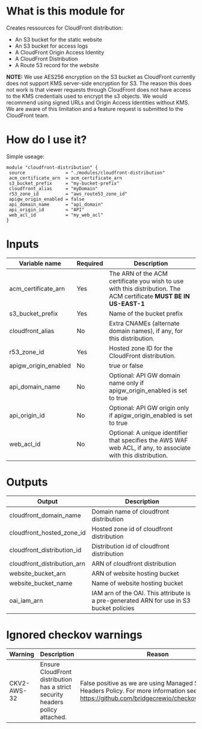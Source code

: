 # What is this module for
Creates ressources for CloudFront distribution:
- An S3 bucket for the static website
- An S3 bucket for access logs
- A CloudFront Origin Access Identity
- A CloudFront Distribution
- A Route 53 record for the website

**NOTE:** We use AES256 encryption on the S3 bucket as CloudFront currently does not support KMS server-side encryption for S3. The reason this does not work is that viewer requests through CloudFront does not have access to the KMS credentials used to encrypt the s3 objects. We would recommend using signed URLs and Origin Access Identities without KMS. We are aware of this limitation and a feature request is submitted to the CloudFront team.

# How do I use it?
Simple useage:

```hcl
module "cloudfront-distribution" {
 source               = "./modules/cloudfront-distribution" 
 acm_certificate_arn  = acm_certificate_arn 
 s3_bucket_prefix     = "my-bucket-prefix" 
 cloudfront_alias     = "myDomain"
 r53_zone_id          = "aws_route53_zone_id"
 apigw_origin_enabled = false
 api_domain_name      = "api_domain"
 api_origin_id        = "API" 
 web_acl_id           = "my_web_acl" 
}
```

# Inputs
|Variable name|Required|Description|
|-------------|--------|-----------|
|acm_certificate_arn|Yes|The ARN of the ACM certificate you wish to use with this distribution. The ACM certificate **MUST BE IN US-EAST-1**|
|s3_bucket_prefix|Yes|Name of the bucket prefix|
|cloudfront_alias|No|Extra CNAMEs (alternate domain names), if any, for this distribution.|
|r53_zone_id|Yes|Hosted zone ID for the CloudFront distribution.|
|apigw_origin_enabled|No|true or false|
|api_domain_name|No|Optional: API GW domain name only if apigw_origin_enabled is set to true|
|api_origin_id|No|Optional: API GW origin only if apigw_origin_enabled is set to true|
|web_acl_id|No|Optional: A unique identifier that specifies the AWS WAF web ACL, if any, to associate with this distribution.|

# Outputs
|Output|Description|
|---|---|
|cloudfront_domain_name|Domain name of cloudfront distribution|
|cloudfront_hosted_zone_id|Hosted zone id of cloudfront distribution|
|cloudfront_distribution_id|Distribution id of cloudfront distribution|
|cloudfront_distribution_arn|ARN of cloudfront distribution|
|website_bucket_arn|ARN of website hosting bucket|
|website_bucket_name|Name of website hosting bucket|
|oai_iam_arn|IAM arn of the OAI. This attribute is a pre-generated ARN for use in S3 bucket policies|

# Ignored checkov warnings

|Warning|Description|Reason|
|---|---|---|
|CKV2-AWS-32|Ensure CloudFront distribution has a strict security headers policy attached.| False positive as we are using Managed Security Headers Policy. For more information see https://github.com/bridgecrewio/checkov/issues/2873


